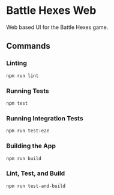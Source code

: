 # Battle Hexes Web

Web based UI for the Battle Hexes game.

## Commands

### Linting

    npm run lint

### Running Tests

    npm test

### Running Integration Tests

    npm run test:e2e

### Building the App

    npm run build

### Lint, Test, and Build

    npm run test-and-build


